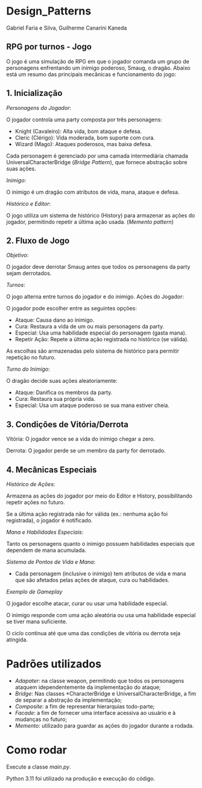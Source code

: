 # Design_Patterns

Gabriel Faria e Silva, Guilherme Canarini Kaneda

## RPG por turnos - Jogo
O jogo é uma simulação de RPG em que o jogador comanda um grupo de personagens enfrentando um inimigo poderoso, Smaug, o dragão. Abaixo está um resumo das principais mecânicas e funcionamento do jogo:

## 1. Inicialização
*Personagens do Jogador*:

O jogador controla uma party composta por três personagens:
- Knight (Cavaleiro): Alta vida, bom ataque e defesa.
- Cleric (Clérigo): Vida moderada, bom suporte com cura.
- Wizard (Mago): Ataques poderosos, mas baixa defesa.
  
Cada personagem é gerenciado por uma camada intermediária chamada UniversalCharacterBridge (*Bridge Pattern*), que fornece abstração sobre suas ações.

*Inimigo*:

O inimigo é um dragão com atributos de vida, mana, ataque e defesa.

*Histórico e Editor*:

O jogo utiliza um sistema de histórico (History) para armazenar as ações do jogador, permitindo repetir a última ação usada. (*Memento pattern*)

## 2. Fluxo de Jogo
*Objetivo*:

O jogador deve derrotar Smaug antes que todos os personagens da party sejam derrotados.

*Turnos*:

O jogo alterna entre turnos do jogador e do inimigo.
Ações do Jogador:

O jogador pode escolher entre as seguintes opções:
- Ataque: Causa dano ao inimigo.
- Cura: Restaura a vida de um ou mais personagens da party.
- Especial: Usa uma habilidade especial do personagem (gasta mana).
- Repetir Ação: Repete a última ação registrada no histórico (se válida).
  
As escolhas são armazenadas pelo sistema de histórico para permitir repetição no futuro.

*Turno do Inimigo*:

O dragão decide suas ações aleatoriamente:
- Ataque: Danifica os membros da party.
- Cura: Restaura sua própria vida.
- Especial: Usa um ataque poderoso se sua mana estiver cheia.

## 3. Condições de Vitória/Derrota
Vitória: O jogador vence se a vida do inimigo chegar a zero.

Derrota: O jogador perde se um membro da party for derrotado.

## 4. Mecânicas Especiais
*Histórico de Ações*:

Armazena as ações do jogador por meio do Editor e History, possibilitando repetir ações no futuro.

Se a última ação registrada não for válida (ex.: nenhuma ação foi registrada), o jogador é notificado.

*Mana e Habilidades Especiais*:

Tanto os personagens quanto o inimigo possuem habilidades especiais que dependem de mana acumulada.

*Sistema de Pontos de Vida e Mana*:

- Cada personagem (inclusive o inimigo) tem atributos de vida e mana que são afetados pelas ações de ataque, cura ou habilidades.

*Exemplo de Gameplay*

O jogador escolhe atacar, curar ou usar uma habilidade especial.

O inimigo responde com uma ação aleatória ou usa uma habilidade especial se tiver mana suficiente.

O ciclo continua até que uma das condições de vitória ou derrota seja atingida.

# Padrões utilizados

  - *Adapater*: na classe weapon, permitindo que todos os personagens ataquem idependentemente da implementação do ataque;
  - *Bridge*: Nas classes *CharacterBridge e UniversalCharacterBridge, a fim de separar a abstração da implementação;
  - *Composite*: a fim de representar hierarquias todo-parte;
  - *Facade*: a fim de fornecer uma interface acessiva ao usuário e à mudanças no futuro;
  - *Memento*: utilizado para guardar as ações do jogador durante a rodada.

# Como rodar
Execute a classe *main.py*.

Python 3.11 foi utilizado na produção e execução do código.

